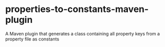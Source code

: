 # properties-to-constants-maven-plugin
A Maven plugin that generates a class containing all property keys from a property file as constants

